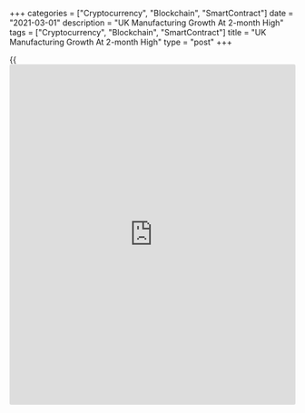 +++
categories = ["Cryptocurrency", "Blockchain", "SmartContract"]
date = "2021-03-01"
description = "UK Manufacturing Growth At 2-month High"
tags = ["Cryptocurrency", "Blockchain", "SmartContract"]
title = "UK Manufacturing Growth At 2-month High"
type = "post"
+++

{{<iframe id="large-banner" src="https://www.bounty.group/#slide=19.0" width="100%" height="600" scrolling="no" style="border: 0px solid rgb(216, 221, 230); border-radius: 3px;">}}

UK manufacturing expansion strengthened marginally in February as
stretched supply chains and rising costs weighed on growth.

The seasonally adjusted CIPS Purchasing Managers' Index, or PMI, rose to
55.1 in February from 54.1 in January, survey data from IHS Markit
showed Monday. That was above the flash estimate of 54.9.

A reading above 50 suggests growth in the sector and the PMI has
signaled growth for nine months in a row.

Output growth was the slowest in the current nine-month sequence of
increase. New orders grew marginally after a slight decrease in January,
due to improvement in domestic demand and export [business][1].
Employment rose at the quickest pace since June 2018.

Supply chain disruptions and raw material shortages pushed input cost
inflation to its highest rate for over four years. Subsequently, output
prices rose at the fastest pace since January 2018.

Business optimism rose to a 77-month high in February, with over 63
percent of companies reporting that they expect output to be higher in
one year's time, the survey said.

Continued recovery from the pandemic, reopening of the global
[economy][2] including less transport restriction, and reduced Brexit
uncertainties boosted confidence.

Survey data were collected during February 11-23.

"With current constraints likely to continue for the foreseeable future,
pressure on prices and output volumes may remain a feature during the
coming months," IHS Markit Director Rob Dobson said.

"That said, improved domestic demand as lockdown restrictions ease and a
further rise in manufacturers' optimism are reasons to hope brighter
times are on the horizon, and have already supported a modest rebound in
staffing levels since the turn of the year."

For comments and feedback [contact](https://www.playgroundfx.com/contact/): editorial@rtt[news](https://www.letsplayfx.com/blog/forex-news-website/).com

[Economic News][2]

 **What parts of the world are seeing the best (and worst) economic
performances lately? Click[here][3] to check out our [Econ Scorecard][3]
and find out! See up-to-the-moment [ranking](https://www.playgroundfx.com/blog/crypto-exchange-ranking/)s for the best and worst
performers in [GDP][4], [unemployment rate][5], [inflation][3] and much
more.**

   1. www.rtt[news](https://www.letsplayfx.com/blog/forex-news-website/).com/Content/Business.aspx
   2. www.rtt[news](https://www.letsplayfx.com/blog/forex-news-website/).com/Content/EconomicNews.aspx
   3. www.rtt[news](https://www.letsplayfx.com/blog/forex-news-website/).com/economic-scorecard/world-rank/CPI/highest-performance.aspx
   4. www.rtt[news](https://www.letsplayfx.com/blog/forex-news-website/).com/economic-scorecard/world-rank/GDP/highest-performance.aspx
   5. www.rtt[news](https://www.letsplayfx.com/blog/forex-news-website/).com/economic-scorecard/world-rank/unemployment-rate/lowest-performance.aspx